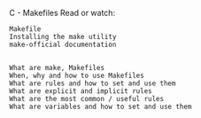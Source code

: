 C - Makefiles
Read or watch:

    Makefile
    Installing the make utility
    make-official documentation


    What are make, Makefiles
    When, why and how to use Makefiles
    What are rules and how to set and use them
    What are explicit and implicit rules
    What are the most common / useful rules
    What are variables and how to set and use them
